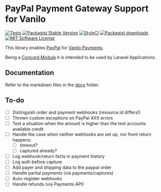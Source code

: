 # PayPal Payment Gateway Support for Vanilo

[![Tests](https://img.shields.io/github/workflow/status/vanilophp/paypal/tests/master?style=flat-square)](https://github.com/vanilophp/paypal/actions?query=workflow%3Atests)
[![Packagist Stable Version](https://img.shields.io/packagist/v/vanilo/paypal.svg?style=flat-square&label=stable)](https://packagist.org/packages/vanilo/paypal)
[![StyleCI](https://styleci.io/repos/344426533/shield?branch=master)](https://styleci.io/repos/344426533)
[![Packagist downloads](https://img.shields.io/packagist/dt/vanilo/paypal.svg?style=flat-square)](https://packagist.org/packages/vanilo/paypal)
[![MIT Software License](https://img.shields.io/badge/license-MIT-blue.svg?style=flat-square)](LICENSE)

This library enables [PayPal](https://developer.paypal.com/docs/business/checkout/server-side-api-calls/)
for [Vanilo Payments](https://vanilo.io/docs/master/payments).

Being a [Concord Module](https://konekt.dev/concord/1.9/modules) it is intended to be used by
Laravel Applications.

## Documentation

Refer to the markdown files in the [docs](docs/) folder.

## To-do

- [ ] Distinguish order and payment webhooks (resource.id differs!)
- [ ] Thrown custom exceptions on PayPal 4XX errors
- [ ] Test a situation when the amount is higher than the test accounts available credit
- [ ] Handle the case when neither webhooks are set up, nor front return happens:
    - [ ] timeout?
    - [ ] captured already?
- [ ] Log webhook/return facts in payment history
- [ ] Log auth before capture
- [ ] Add payer and shipping data to the paypal order
- [ ] Handle partial payments (via payments/captures)
- [ ] Auto-register webhooks
- [ ] Handle refunds (via Payments API)